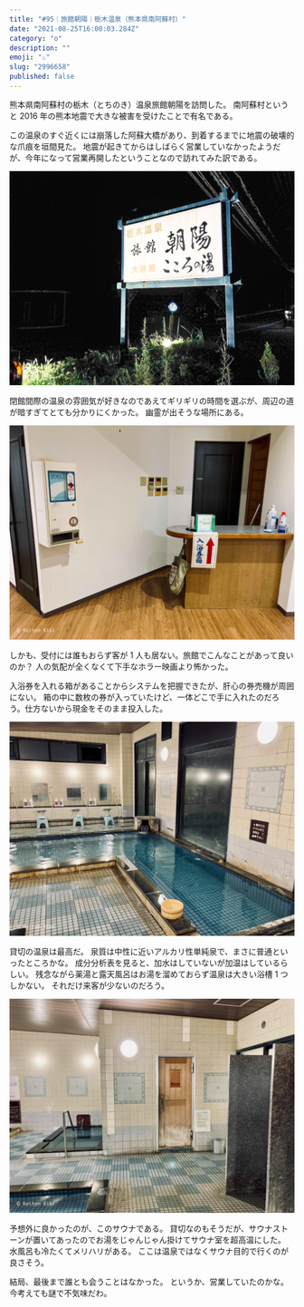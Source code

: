 ```yaml
---
title: "#95｜旅館朝陽｜栃木温泉（熊本県南阿蘇村）"
date: "2021-08-25T16:00:03.284Z"
category: "o"
description: ""
emoji: "♨️"
slug: "2996658"
published: false
---
```


<!-- @format -->

熊本県南阿蘇村の栃木（とちのき）温泉旅館朝陽を訪問した。
南阿蘇村というと 2016 年の熊本地震で大きな被害を受けたことで有名である。

この温泉のすぐ近くには崩落した阿蘇大橋があり、到着するまでに地震の破壊的な爪痕を垣間見た。
地震が起きてからはしばらく営業していなかったようだが、今年になって営業再開したということなので訪れてみた訳である。

![看板](01.jpg)

閉館間際の温泉の雰囲気が好きなのであえてギリギリの時間を選ぶが、周辺の道が暗すぎてとても分かりにくかった。
幽霊が出そうな場所にある。

![受付](03.jpg)

しかも、受付には誰もおらず客が 1 人も居ない。旅館でこんなことがあって良いのか？
人の気配が全くなくて下手なホラー映画より怖かった。

入浴券を入れる箱があることからシステムを把握できたが、肝心の券売機が周囲にない。
箱の中に数枚の券が入っていたけど、一体どこで手に入れたのだろう。仕方ないから現金をそのまま投入した。

![浴室](04.jpg)

貸切の温泉は最高だ。
泉質は中性に近いアルカリ性単純泉で、まさに普通といったところかな。
成分分析表を見ると、加水はしていないが加温はしているらしい。
残念ながら薬湯と露天風呂はお湯を溜めておらず温泉は大きい浴槽 1 つしかない。
それだけ来客が少ないのだろう。

![サウナ室](08.jpg)

予想外に良かったのが、このサウナである。
貸切なのもそうだが、サウナストーンが置いてあったのでお湯をじゃんじゃん掛けてサウナ室を超高温にした。
水風呂も冷たくてメリハリがある。
ここは温泉ではなくサウナ目的で行くのが良さそう。

結局、最後まで誰とも会うことはなかった。
というか、営業していたのかな。
今考えても謎で不気味だわ。
